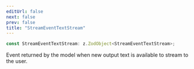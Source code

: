 ```yaml
---
editUrl: false
next: false
prev: false
title: "StreamEventTextStream"
---
```


```ts
const StreamEventTextStream: z.ZodObject<StreamEventTextStream>;
```

Event returned by the model when new output text is available to stream to the user.
